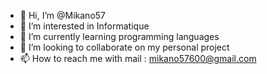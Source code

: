 - 👋 Hi, I’m @Mikano57
- 👀 I’m interested in Informatique
- 🌱 I’m currently learning programming languages
- 💞️ I’m looking to collaborate on my personal project
- 📫 How to reach me with mail : mikano57600@gmail.com

<!---
Mikano57/Mikano57 is a ✨ special ✨ repository because its `README.md` (this file) appears on your GitHub profile.
You can click the Preview link to take a look at your changes.
--->
